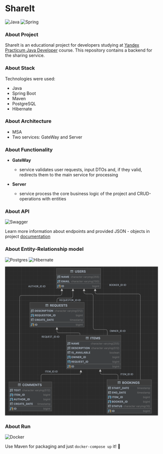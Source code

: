 # ShareIt

![Java](https://img.shields.io/badge/java-%23ED8B00.svg?style=for-the-badge&logo=java&logoColor=white)
![Spring](https://img.shields.io/badge/spring-%236DB33F.svg?style=for-the-badge&logo=spring&logoColor=white)

### About Project
ShareIt is an educational project for developers studying at [Yandex Practicum Java Developer](https://practicum.yandex.ru/java-developer/) course.
This repository contains a backend for the sharing service.

### About Stack
Technologies were used:
+ Java
+ Spring Boot
+ Maven
+ PostgreSQL
+ Hibernate

### About Architecture
+ MSA
+ Two services: GateWay and Server

### About Functionality

+ **GateWay**  

   + service validates user requests, input DTOs and, if they valid,  redirects them to the main service for processing
+ **Server**

   + service process the core business logic of the project and CRUD-operations with entities

### About API 
![Swagger](https://img.shields.io/badge/-Swagger-%23Clojure?style=for-the-badge&logo=swagger&logoColor=white)

Learn more information about endpoints and provided JSON - objects in project [documentation](shareIt-spec.json)

### About Entity-Relationship model 
![Postgres](https://img.shields.io/badge/postgres-%23316192.svg?style=for-the-badge&logo=postgresql&logoColor=white)
![Hibernate](https://img.shields.io/badge/Hibernate-59666C?style=for-the-badge&logo=Hibernate&logoColor=white)

![erd](shareIt-er-diagram.png)

### About Run 
![Docker](https://img.shields.io/badge/docker-%230db7ed.svg?style=for-the-badge&logo=docker&logoColor=white)

Use Maven for packaging and just ```docker-compose up``` it! 🐳